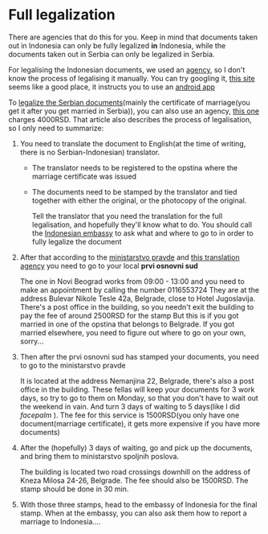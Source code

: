 # Full legalization

There are agencies that do this for you. Keep in mind that documents taken out in Indonesia can only be fully legalized **in** Indonesia, while the documents taken out in Serbia can only be legalized in Serbia.

For legalising the Indonesian documents, we used an [agency][1], so I don't know the process of legalising it manually.
You can try googling it, [this site][3] seems like a good place, it instructs you to use an [android app][2]


To [legalize the Serbian documents][6](mainly the certificate of marriage(you get it after you get married in Serbia)), you can also use an agency, [this one][4] charges 4000RSD. That article also describes the process of legalisation, so I only need to summarize:

1. You need to translate the document to English(at the time of writing, there is no Serbian-Indonesian) translator.
    - The translator needs to be registered to the opstina where the marriage certificate was issued
    - The documents need to be stamped by the translator and tied together with either the original, or the photocopy of the original.
        
        Tell the translator that you need the translation for the full legalisation, and hopefully they'll know what to do.
        You should call the [Indonesian embassy][5] to ask what and where to go to in order to fully legalize the document

2. After that according to the [ministarstvo pravde][6] and [this translation agency][4] you need to go to your local **prvi osnovni sud**

    The one in Novi Beograd works from 09:00 - 13:00 and you need to make an appointment by calling the number 0116553724
    They are at the address Bulevar Nikole Tesle 42a, Belgrade, close to Hotel Jugoslavija.
    There's a post office in the building, so you needn't exit the building to pay the fee of around 2500RSD for the stamp
    But this is if you got married in one of the opstina that belongs to Belgrade. If you got married elsewhere, you need to figure out where to go on your own, sorry...
    
3. Then after the prvi osnovni sud has stamped your documents, you need to go to the ministarstvo pravde
    
    It is located at the address Nemanjina 22, Belgrade, there's also a post office in the building.
    These fellas will keep your documents for 3 work days, so try to go to them on Monday, so that you don't have to wait out the weekend in vain. And turn 3 days of waiting to 5 days(like I did *facepalm* ).
    The fee for this service is 1500RSD(you only have one document(marriage certificate), it gets more expensive if you have more documents)
    
4. After the (hopefully) 3 days of waiting, go and pick up the documents, and bring them to ministarstvo spoljnih poslova.
    
    The building is located two road crossings downhill on the address of Kneza Milosa 24-26, Belgrade.
    The fee should also be 1500RSD. The stamp should be done in 30 min.

5. With those three stamps, head to the embassy of Indonesia for the final stamp. When at the embassy, you can also ask them how to report a marriage to Indonesia....


[1]: <https://www.imigrasi.net/>
[2]: <https://play.google.com/store/apps/details?id=id.go.kemlu.protkons.legalisasi1>
[3]: <https://kemlu.go.id/portal/id/read/186/halaman_list_lainnya/legalisasi-dokumen>
[4]: <https://www.documento.rs/puna-legalizacija-prevoda/>
[5]: <https://kemlu.go.id/belgrade/en>
[6]: <https://www.mpravde.gov.rs/tekst/861/legalizacija-isprava-.php>

